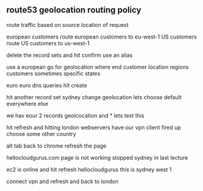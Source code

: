 route53 geolocation routing policy
------------------------------

route traffic based on source location of request 

european customers 
route european customers to eu-west-1
US customers 
route US customers to us-west-1

delete the record sets and hit confirm 
use an alias 

use a european 
go for geolocation 
where end customer location 
    regions 
    customers 
    sometimes specific states 

euro 
    euro dns queries 
hit create 

hit another record set 
    sydney
    change geolocation 
    lets choose default 
    everywhere else 

we hav eour 2 records 
    geolcocation and * 
lets test this 

hit refresh and hitting london webservers 
    have our vpn client fired up 
choose some other country  

alt tab back to chrome 
refresh the page 

hellocloudgurus.com 
    page is not working 
    stopped sydney in last lecture 
    
ec2 is online and hit refresh 
    hellocloudgurus this is sydney west 1 

connect vpn and refresh and back to london 


